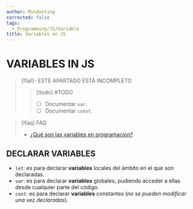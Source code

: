 ```yaml
---
author: Mindusting
corrected: false
tags:
  - Programming/JS/Variable
title: Variables en JS
---
```


# VARIABLES IN JS

> [!fail]- ESTE APARTADO ESTÁ INCOMPLETO
> > [!todo] #TODO
> > - [ ] Documentar `var`.
> > - [ ] Documentar `const`.

> [!faq] FAQ
> - [¿Qué son las variables en programación?](../pc/pc_variable.md)

## DECLARAR VARIABLES

- `let`: es para declarar **variables** locales del ámbito en el que son declaradas.
- `var`: es para declarar **variables** globales, pudiendo acceder a ellas desde cualquier parte del código.
- `cont`: es para declarar **variables** constantes (*no se pueden modificar una vez declaradas*).
